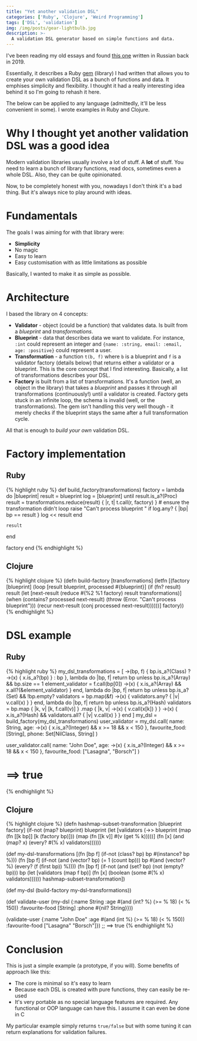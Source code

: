 ```yaml
---
title: "Yet another validation DSL"
categories: ['Ruby', 'Clojure', 'Weird Programming']
tags: ['DSL', 'validation']
img: /img/posts/gear-lightbulb.jpg
description: >-
  A validation DSL generator based on simple functions and data.
---
```



I've been reading my old essays and found [this one](https://habr.com/en/post/479600/) written in Russian back
in 2019.

Essentially, it describes a Ruby [gem](https://github.com/Nondv/st_validation.rb) (library) I had written that allows you to
create your own validation DSL as a bunch of functions and data. It emphises
simplicity and flexibility. I thought it had a really interesting idea behind it
so I'm going to rehash it here.

The below can be applied to any language (admittedly, it'll be less convenient
in some). I wrote examples in Ruby and Clojure.

<!--more-->


# Why I thought yet another validation DSL was a good idea

Modern validation libraries usually involve a lot of stuff. A **lot** of
stuff. You need to learn a bunch of library functions, read docs, sometimes even
a whole DSL. Also, they can be quite opinionated.

Now, to be completely honest with you, nowadays I don't think it's a bad
thing. But it's always nice to play around with ideas.


# Fundamentals

The goals I was aiming for with that library were:

-   **Simplicity**
-   No magic
-   Easy to learn
-   Easy customisation with as little limitations as possible

Basically, I wanted to make it as simple as possible.


# Architecture

I based the library on 4 concepts:

-   **Validator** - object (could be a function) that validates data. Is built
    from a *blueprint* and *transformations*.
-   **Blueprint** - data that describes data we want to validate. For instance,
    `:int` could represent an integer and `{name: :string, email: :email, age:
      :positive}` could represent a user.
-   **Transformation** - a function `t(b, f)` where `b` is a blueprint and `f` is
    a validator factory (details below) that returns either a validator or a
    blueprint. This is the core concept that I find interesting. Basically, a list
    of transformations describes your DSL.
-   **Factory** is built from a list of transformations. It's a function (well, an
    object in the library) that takes a *blueprint* and passes it through all
    transformations (continuously!) until a validator is created. Factory gets
    stuck in an infinite loop, the schema is invalid (well, or the
    transformations). The gem isn't handling this very well though - it merely
    checks if the blueprint stays the same after a full transformation cycle.

All that is enough to *build your own* validation DSL.


# Factory implementation


## Ruby

{% highlight ruby %}
def build_factory(transformations)
  factory = lambda do |blueprint|
    result = blueprint
    log = [blueprint]
    until result.is_a?(Proc)
      result = transformations.reduce(result) { |r, t| t.call(r, factory) }
      # ensure the transformation didn't loop
      raise "Can't process blueprint " if log.any? { |bp| bp == result }
      log << result
    end

    result
  end

  factory
end
{% endhighlight %}


## Clojure

{% highlight clojure %}
(defn build-factory [transformations]
  (letfn [(factory [blueprint]
            (loop [result blueprint, processed #{blueprint}]
              (if (fn? result)
                result
                (let [next-result (reduce #(%2 %1 factory) result transformations)]
                  (when (contains? processed next-result)
                    (throw (Error. "Can't process blueprint")))
                  (recur next-result (conj processed next-result))))))]
    factory))
{% endhighlight %}


# DSL example


## Ruby

{% highlight ruby %}
my_dsl_transformations = [
  ->(bp, f) { bp.is_a?(Class) ? ->(x) { x.is_a?(bp) } : bp },
  lambda do |bp, f|
    return bp unless bp.is_a?(Array) && bp.size == 1
    element_validator = f.call(bp[0])
    ->(x) { x.is_a?(Array) && x.all?(&element_validator) }
  end,
  lambda do |bp, f|
    return bp unless bp.is_a?(Set) && !bp.empty?
    validators = bp.map(&f)
    ->(x) { validators.any? { |v| v.call(x) } }
  end,
  lambda do |bp, f|
    return bp unless bp.is_a?(Hash)
    validators = bp.map { |k, v| [k, f.call(v)] }
                   .map { |k, v| ->(x) { v.call(x[k]) } }
    ->(x) { x.is_a?(Hash) && validators.all? { |v| v.call(x) } }
  end
]
my_dsl = build_factory(my_dsl_transformations)
user_validator = my_dsl.call(
  name: String,
  age: ->(x) { x.is_a?(Integer) && x >= 18 && x < 150 },
  favourite_food: [String],
  phone: Set[NilClass, String]
)

user_validator.call(
  name: "John Doe",
  age: ->(x) { x.is_a?(Integer) && x >= 18 && x < 150 },
  favourite_food: ["Lasagna", "Borsch"]
)
# ==> true
{% endhighlight %}


## Clojure

{% highlight clojure %}
(defn hashmap-subset-transformation [blueprint factory]
  (if-not (map? blueprint)
    blueprint
    (let [validators (->> blueprint
                          (map (fn [[k bp]] [k (factory bp)]))
                          (map (fn [[k v]] #(v (get % k)))))]
      (fn [x] (and (map? x) (every? #(% x) validators))))))

(def my-dsl-transformations
  [(fn [bp f] (if-not (class? bp)
                bp
                #(instance? bp %)))
   (fn [bp f] (if-not (and (vector? bp) (= 1 (count bp)))
                bp
                #(and (vector? %) (every? (f (first bp)) %))))
   (fn [bp f] (if-not (and (set? bp) (not (empty? bp)))
                bp
                (let [validators (map f bp)]
                  (fn [x] (boolean (some #(% x) validators))))))
   hashmap-subset-transformation])

(def my-dsl (build-factory my-dsl-transformations))

(def validate-user
  (my-dsl
    {:name String
     :age #(and (int? %) (>= % 18) (< % 150))
     :favourite-food [String]
     :phone #{nil? String}}))

(validate-user {:name "John Doe"
                :age #(and (int %) (>= % 18) (< % 150))
                :favourite-food ["Lasagna" "Borsch"]})
;; ==> true
{% endhighlight %}


# Conclusion

This is just a simple example (a prototype, if you will). Some benefits of
approach like this:

-   The core is minimal so it's easy to learn
-   Because each DSL is created with pure functions, they can easily be re-used
-   It's very portable as no special language features are required. Any
    functional or OOP language can have this. I assume it can even be done in C

My particular example simply returns `true/false` but with some tuning it can
return explanations for validation failures.
